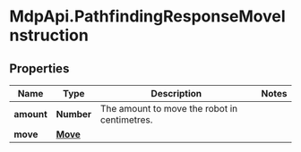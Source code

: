 # MdpApi.PathfindingResponseMoveInstruction

## Properties

Name | Type | Description | Notes
------------ | ------------- | ------------- | -------------
**amount** | **Number** | The amount to move the robot in centimetres. | 
**move** | [**Move**](Move.md) |  | 


